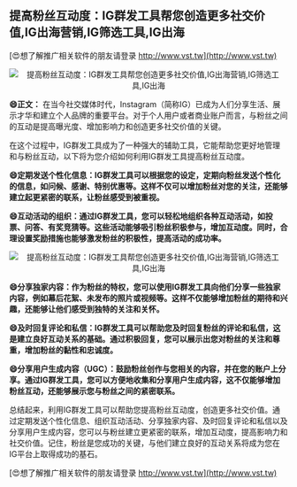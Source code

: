 ## **提高粉丝互动度：IG群发工具帮您创造更多社交价值,IG出海营销,IG筛选工具,IG出海**

[😍想了解推广相关软件的朋友请登录 http://www.vst.tw](http://www.vst.tw)

 <center><img src="https://vst.tw/MP4/tuiguang/png/2.png" alt="提高粉丝互动度：IG群发工具帮您创造更多社交价值,IG出海营销,IG筛选工具,IG出海"></center>

**😄正文：**
在当今社交媒体时代，Instagram（简称IG）已成为人们分享生活、展示才华和建立个人品牌的重要平台。对于个人用户或者商业账户而言，与粉丝之间的互动是提高曝光度、增加影响力和创造更多社交价值的关键。

在这个过程中，IG群发工具成为了一种强大的辅助工具，它能帮助您更好地管理和与粉丝互动，以下将为您介绍如何利用IG群发工具提高粉丝互动度。

**😄定期发送个性化信息：IG群发工具可以根据您的设定，定期向粉丝发送个性化的信息，如问候、感谢、特别优惠等。这样不仅可以增加粉丝对您的关注，还能够建立起更紧密的联系，让粉丝感受到被重视。**

**😄互动活动的组织：通过IG群发工具，您可以轻松地组织各种互动活动，如投票、问答、有奖竞猜等。这些活动能够吸引粉丝积极参与，增加互动度。同时，合理设置奖励措施也能够激发粉丝的积极性，提高活动的成功率。**

 <center><img src="https://vst.tw/MP4/tuiguang/png/6.png" alt="提高粉丝互动度：IG群发工具帮您创造更多社交价值,IG出海营销,IG筛选工具,IG出海"></center>

**😄分享独家内容：作为粉丝的特权，您可以使用IG群发工具向他们分享一些独家内容，例如幕后花絮、未发布的照片或视频等。这样不仅能够增加粉丝的期待和兴趣，还能够让他们感受到独特的关注和关怀。**

**😄及时回复评论和私信：IG群发工具可以帮助您及时回复粉丝的评论和私信，这是建立良好互动关系的基础。通过积极回复，您可以展示出您对粉丝的关注和尊重，增加粉丝的黏性和忠诚度。**

**😄分享用户生成内容（UGC）：鼓励粉丝创作与您相关的内容，并在您的账户上分享。通过IG群发工具，您可以方便地收集和分享用户生成内容，这不仅能够增加粉丝互动，还能够展示您与粉丝之间的紧密联系。**

总结起来，利用IG群发工具可以帮助您提高粉丝互动度，创造更多社交价值。通过定期发送个性化信息、组织互动活动、分享独家内容、及时回复评论和私信以及分享用户生成内容，您可以与粉丝建立更紧密的联系，增加互动度，提高影响力和社交价值。记住，粉丝是您成功的关键，与他们建立良好的互动关系将成为您在IG平台上取得成功的基石。

[😍想了解推广相关软件的朋友请登录 http://www.vst.tw](http://www.vst.tw)



